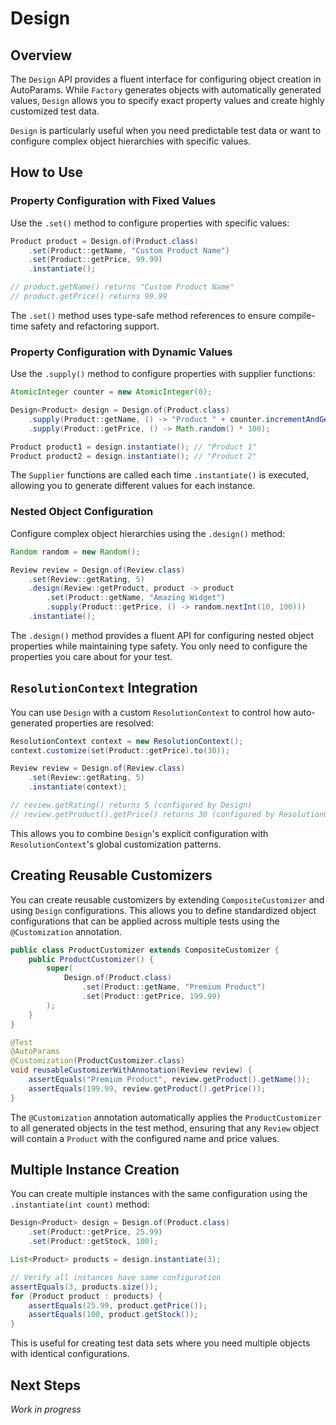 # Design

## Overview

The `Design` API provides a fluent interface for configuring object creation in AutoParams. While `Factory` generates objects with automatically generated values, `Design` allows you to specify exact property values and create highly customized test data.

`Design` is particularly useful when you need predictable test data or want to configure complex object hierarchies with specific values.

## How to Use

### Property Configuration with Fixed Values

Use the `.set()` method to configure properties with specific values:

```java
Product product = Design.of(Product.class)
    .set(Product::getName, "Custom Product Name")
    .set(Product::getPrice, 99.99)
    .instantiate();

// product.getName() returns "Custom Product Name"
// product.getPrice() returns 99.99
```

The `.set()` method uses type-safe method references to ensure compile-time safety and refactoring support.

### Property Configuration with Dynamic Values

Use the `.supply()` method to configure properties with supplier functions:

```java
AtomicInteger counter = new AtomicInteger(0);

Design<Product> design = Design.of(Product.class)
    .supply(Product::getName, () -> "Product " + counter.incrementAndGet())
    .supply(Product::getPrice, () -> Math.random() * 100);

Product product1 = design.instantiate(); // "Product 1"
Product product2 = design.instantiate(); // "Product 2"
```

The `Supplier` functions are called each time `.instantiate()` is executed, allowing you to generate different values for each instance.

### Nested Object Configuration

Configure complex object hierarchies using the `.design()` method:

```java
Random random = new Random();

Review review = Design.of(Review.class)
    .set(Review::getRating, 5)
    .design(Review::getProduct, product -> product
        .set(Product::getName, "Amazing Widget")
        .supply(Product::getPrice, () -> random.nextInt(10, 100)))
    .instantiate();
```

The `.design()` method provides a fluent API for configuring nested object properties while maintaining type safety. You only need to configure the properties you care about for your test.

## `ResolutionContext` Integration

You can use `Design` with a custom `ResolutionContext` to control how auto-generated properties are resolved:

```java
ResolutionContext context = new ResolutionContext();
context.customize(set(Product::getPrice).to(30));

Review review = Design.of(Review.class)
    .set(Review::getRating, 5)
    .instantiate(context);

// review.getRating() returns 5 (configured by Design)
// review.getProduct().getPrice() returns 30 (configured by ResolutionContext)
```

This allows you to combine `Design`'s explicit configuration with `ResolutionContext`'s global customization patterns.

## Creating Reusable Customizers

You can create reusable customizers by extending `CompositeCustomizer` and using `Design` configurations. This allows you to define standardized object configurations that can be applied across multiple tests using the `@Customization` annotation.

```java
public class ProductCustomizer extends CompositeCustomizer {
    public ProductCustomizer() {
        super(
            Design.of(Product.class)
                .set(Product::getName, "Premium Product")
                .set(Product::getPrice, 199.99)
        );
    }
}

@Test
@AutoParams
@Customization(ProductCustomizer.class)
void reusableCustomizerWithAnnotation(Review review) {
    assertEquals("Premium Product", review.getProduct().getName());
    assertEquals(199.99, review.getProduct().getPrice());
}
```

The `@Customization` annotation automatically applies the `ProductCustomizer` to all generated objects in the test method, ensuring that any `Review` object will contain a `Product` with the configured name and price values.

## Multiple Instance Creation

You can create multiple instances with the same configuration using the `.instantiate(int count)` method:

```java
Design<Product> design = Design.of(Product.class)
    .set(Product::getPrice, 25.99)
    .set(Product::getStock, 100);

List<Product> products = design.instantiate(3);

// Verify all instances have same configuration
assertEquals(3, products.size());
for (Product product : products) {
    assertEquals(25.99, product.getPrice());
    assertEquals(100, product.getStock());
}
```

This is useful for creating test data sets where you need multiple objects with identical configurations.

## Next Steps

_Work in progress_
